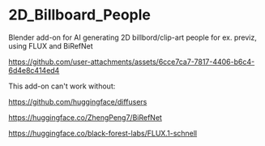 # 2D_Billboard_People
Blender add-on for AI generating 2D billbord/clip-art people for ex. previz, using FLUX and BiRefNet

https://github.com/user-attachments/assets/6cce7ca7-7817-4406-b6c4-6d4e8c414ed4

This add-on can't work without:

https://github.com/huggingface/diffusers

https://huggingface.co/ZhengPeng7/BiRefNet

https://huggingface.co/black-forest-labs/FLUX.1-schnell
